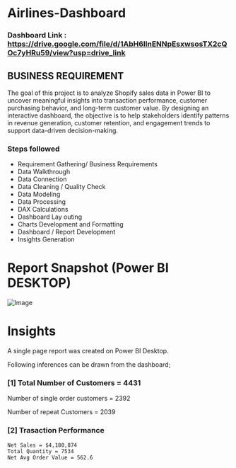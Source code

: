 
# Airlines-Dashboard

### Dashboard Link : https://drive.google.com/file/d/1AbH6llnENNpEsxwsosTX2cQOc7yHRu59/view?usp=drive_link

## BUSINESS REQUIREMENT

The goal of this project is to analyze Shopify sales data in Power BI to uncover meaningful insights into transaction performance, customer purchasing behavior, and long-term customer value. By designing an interactive dashboard, the objective is to help stakeholders identify patterns in revenue generation, customer retention, and engagement trends to support data-driven decision-making.



### Steps followed 

- Requirement Gathering/ Business Requirements
- Data Walkthrough
- Data Connection
- Data Cleaning / Quality Check
- Data Modeling
- Data Processing
- DAX Calculations
- Dashboard Lay outing
- Charts Development and Formatting
- Dashboard / Report Development
- Insights Generation

        


 
 # Report Snapshot (Power BI DESKTOP)

 
![Image](https://github.com/user-attachments/assets/98559694-8fc6-407a-9938-19382efefa9f)

# Insights

A single page report was created on Power BI Desktop.

Following inferences can be drawn from the dashboard;

### [1] Total Number of Customers = 4431

   Number of single order customers = 2392

   Number of repeat Customers = 2039

   
           
### [2] Trasaction Performance

    Net Sales = $4,180,874
    Total Quantity = 7534
    Net Avg Order Value = 562.6
  

 

